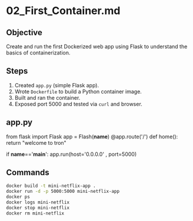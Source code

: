 # 02_First_Container.md

## Objective
Create and run the first Dockerized web app using Flask to understand the basics of containerization.

## Steps
1. Created `app.py` (simple Flask app).
2. Wrote `Dockerfile` to build a Python container image.
3. Built and ran the container.
4. Exposed port 5000 and tested via `curl` and browser.



## app.py

from flask import Flask
app = Flash(__name__)
@app.route('/')
def home():
    return "welcome to tron"

if __name__=='__main__':
    app.run(host='0.0.0.0' , port=5000)

## Commands
```bash
docker build -t mini-netflix-app .
docker run -d -p 5000:5000 mini-netflix-app
docker ps
docker logs mini-netflix
docker stop mini-netflix
docker rm mini-netflix
